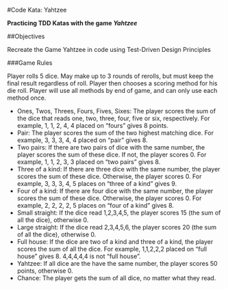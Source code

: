 #Code Kata: Yahtzee

**Practicing TDD Katas with the game *Yahtzee***

##Objectives

Recreate the Game Yahtzee in code using Test-Driven Design Principles

###Game Rules

Player rolls 5 dice.  May make up to 3 rounds of rerolls, but must keep the final result regardless of roll.  Player then chooses a scoring method for his die roll.  Player will use all methods by end of game, and can only use each method once.

* Ones, Twos, Threes, Fours, Fives, Sixes: The player scores the sum of the dice that reads one, two, three, four, five or six, respectively. For example, 1, 1, 2, 4, 4 placed on “fours” gives 8 points.
* Pair: The player scores the sum of the two highest matching dice. For example, 3, 3, 3, 4, 4 placed on “pair” gives 8.
* Two pairs: If there are two pairs of dice with the same number, the player scores the sum of these dice. If not, the player scores 0. For example, 1, 1, 2, 3, 3 placed on “two pairs” gives 8.
* Three of a kind: If there are three dice with the same number, the player scores the sum of these dice. Otherwise, the player scores 0. For example, 3, 3, 3, 4, 5 places on “three of a kind” gives 9.
* Four of a kind: If there are four dice with the same number, the player scores the sum of these dice. Otherwise, the player scores 0. For example, 2, 2, 2, 2, 5 places on “four of a kind” gives 8.
* Small straight: If the dice read 1,2,3,4,5, the player scores 15 (the sum of all the dice), otherwise 0.
* Large straight: If the dice read 2,3,4,5,6, the player scores 20 (the sum of all the dice), otherwise 0.
* Full house: If the dice are two of a kind and three of a kind, the player scores the sum of all the dice. For example, 1,1,2,2,2 placed on “full house” gives 8. 4,4,4,4,4 is not “full house”.
* Yahtzee: If all dice are the have the same number, the player scores 50 points, otherwise 0.
* Chance: The player gets the sum of all dice, no matter what they read.